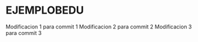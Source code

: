 # EJEMPLOBEDU
Modificacion 1 para commit 1
Modificacion 2 para commit 2
Modificacion 3 para commit 3
